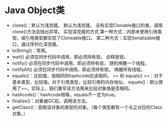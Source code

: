# Java Object类

- clone()：默认为浅克隆。
    默认为浅克隆。
    没有实现Clonable接口的类，调用clone()方法会抛出异常。
    实现深克隆的方式
        第一种方式：内部未使用引用类型，或引用类型都实现了Cloneable接口。
        第二种方式：实现Serializable接口，通过序列化深克隆。
- toString()：常用。
- wait()
    必须在同步代码中调用，即必须持有锁。
    会释放锁。
- notify()
    必须在同步代码中调用，即必须持有锁。
    随机唤醒一个线程。
- notifyAll()
    必须在同步代码中调用，即必须持有锁。
    唤醒所有线程。
- equals()：比较值，值相同则hashcode应该相同。
    == 和 equals()
        ==：对于基本类型，比较值。对于引用类型，比较引用的内存地址。
        equals()：默认使用了==，实际上，我们重写该方法用来比较对象值是否相同。
- hashcode()：hashcode相等，equals不一定为true。
- finalize()：对象被GC前，调用该方法。
- getClass()：获取该对象的类型的对象。（每个类型都有一个与之对应的Class对象。）